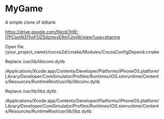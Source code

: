 # MyGame
A simple clone of ddtank


https://drive.google.com/file/d/1HlE-l7PCsmN37hoFOZSdzmvxE9mTJmjW/view?usp=sharing



Open file {your_project_name}/cocos2d/cmake/Modules/CocosConfigDepend.cmake

Replace /usr/lib/libiconv.dylib

/Applications/Xcode.app/Contents/Developer/Platforms/iPhoneOS.platform/Library/Developer/CoreSimulator/Profiles/Runtimes/iOS.simruntime/Contents/Resources/RuntimeRoot/usr/lib/libiconv.dylib

Replace /usr/lib/libz.dylib

/Applications/Xcode.app/Contents/Developer/Platforms/iPhoneOS.platform/Library/Developer/CoreSimulator/Profiles/Runtimes/iOS.simruntime/Contents/Resources/RuntimeRoot/usr/lib/libz.dylib

